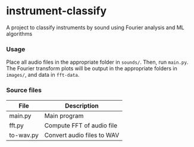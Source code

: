instrument-classify
===================

A project to classify instruments by sound using Fourier analysis and ML algorithms

### Usage

Place all audio files in the appropriate folder in `sounds/`. Then, run `main.py`. The Fourier transform plots will be output in the appropriate folders in `images/`, and data in `fft-data`.

### Source files

| File              | Description                 |
| ----------------- | --------------------------- |
| main.py           | Main program                |
| fft.py            | Compute FFT of audio file   |
| to-wav.py         | Convert audio files to WAV  |
